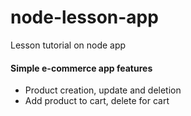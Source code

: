 # node-lesson-app
Lesson tutorial on node app

#### Simple e-commerce app features
* Product creation, update and deletion
* Add product to cart, delete for cart

